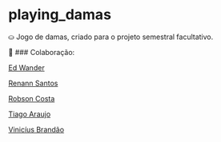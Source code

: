# playing_damas
 ⛀ Jogo de damas, criado para o projeto semestral facultativo.
 
👥 ### Colaboração:
 
[Ed Wander](https://github.com/Edy940)

[Renann Santos](https://github.com/Renann1)

[Robson Costa](https://github.com/RobsonCostaRbn)

[Tiago Araujo](https://github.com/tiagoarasi)

[Vinicíus Brandão](https://github.com/ViniciusBrandao2)
